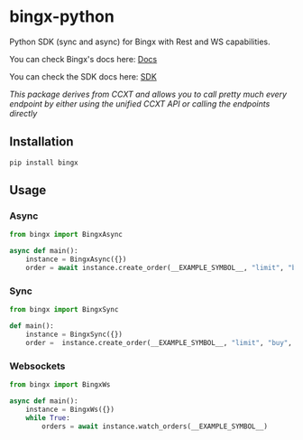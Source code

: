 # bingx-python
Python SDK (sync and async) for Bingx with Rest and WS capabilities.

You can check Bingx's docs here: [Docs](https://ccxt.com)


You can check the SDK docs here: [SDK](https://docs.ccxt.com/#/exchanges/bingx)

*This package derives from CCXT and allows you to call pretty much every endpoint by either using the unified CCXT API or calling the endpoints directly*

## Installation

```
pip install bingx
```

## Usage

### Async

```Python
from bingx import BingxAsync

async def main():
    instance = BingxAsync({})
    order = await instance.create_order(__EXAMPLE_SYMBOL__, "limit", "buy", 1, 100000)
```

### Sync

```Python
from bingx import BingxSync

def main():
    instance = BingxSync({})
    order =  instance.create_order(__EXAMPLE_SYMBOL__, "limit", "buy", 1, 100000)
```

### Websockets

```Python
from bingx import BingxWs

async def main():
    instance = BingxWs({})
    while True:
        orders = await instance.watch_orders(__EXAMPLE_SYMBOL__)
```

